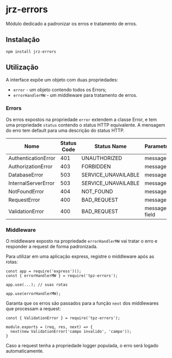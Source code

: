 # jrz-errors

Módulo dedicado a padronizar os erros e tratamento de erros.

## Instalação

`npm install jrz-errors`

## Utilização

A interface expõe um objeto com duas propriedades:

- `error` - um objeto contendo todos os Errors;
- `errorHandlerMW` - um middleware para tratamento de erros.

### Errors

Os erros expostos na propriedade `error` extendem a classe Error, e tem uma propriedade `status` contendo o status HTTP equivalente. A mensagem do erro tem default para uma descrição do status HTTP.

| Nome | Status Code | Status Name | Parametros |
| --- | --- | --- | --- |
| AuthenticationError | 401 | UNAUTHORIZED | message |
| AuthorizationError | 403 | FORBIDDEN | message |
| DatabaseError | 503 | SERVICE_UNAVAILABLE | message |
| InternalServerError | 503 | SERVICE_UNAVAILABLE | message |
| NotFoundError | 404 | NOT_FOUND | message |
| RequestError | 400 | BAD_REQUEST | message |
| ValidationError | 400 | BAD_REQUEST | message, field |

### Middleware

O middleware exposto na propriedade `errorHandlerMW` vai tratar o erro e responder a request de forma padronizada.

Para utilizar em uma aplicação express, registre o middleware após as rotas:
```
const app = require('express')();
const { errorHandlerMW } = require('tpz-errors');

app.use(...); // suas rotas

app.use(errorHandlerMW);
```

Garanta que os erros são passados para a função `next` dos middlewares que processam a request:
```
const { ValidationError } = require('tpz-errors');

module.exports = (req, res, next) => {
  next(new ValidationError('campo invalido', 'campo'));
}
```

Caso a request tenha a propriedade logger populada, o erro será logado automaticamente.
